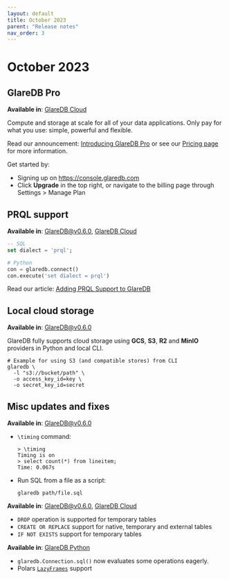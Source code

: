 ```yaml
---
layout: default
title: October 2023
parent: "Release notes"
nav_order: 3
---
```


# October 2023

## GlareDB Pro

**Available in**: [GlareDB Cloud]

Compute and storage at scale for all of your data applications. Only pay for
what you use: simple, powerful and flexible.

Read our announcement: [Introducing GlareDB Pro] or see our [Pricing page] for
more information.

Get started by:

- Signing up on <https://console.glaredb.com>
- Click **Upgrade** in the top right, or navigate to the billing page through
  Settings > Manage Plan

## PRQL support

**Available in**: [GlareDB@v0.6.0], [GlareDB Cloud]

```sql
-- SQL
set dialect = 'prql';
```

```python
# Python
con = glaredb.connect()
con.execute('set dialect = prql')
```

Read our article: [Adding PRQL Support to GlareDB]

## Local cloud storage

**Available in**: [GlareDB@v0.6.0]

GlareDB fully supports cloud storage using **GCS**, **S3**, **R2** and **MinIO**
providers in Python and local CLI.

```shell
# Example for using S3 (and compatible stores) from CLI
glaredb \
  -l "s3://bucket/path" \
  -o access_key_id=key \
  -o secret_key_id=secret
```

## Misc updates and fixes

**Available in**: [GlareDB@v0.6.0]

- `\timing` command:

    ```shell
    > \timing
    Timing is on
    > select count(*) from lineitem;
    Time: 0.067s
    ```

- Run SQL from a file as a script:

    ```shell
    glaredb path/file.sql
    ```

**Available in**: [GlareDB@v0.6.0], [GlareDB Cloud]

- `DROP` operation is supported for temporary tables
- `CREATE OR REPLACE` support for native, temporary and external tables
- `IF NOT EXISTS` support for temporary tables

**Available in**: [GlareDB Python]

- `glaredb.Connection.sql()` now evaluates some operations eagerly.
- Polars [`LazyFrames`] support

[GlareDB Cloud]: https://console.glaredb.com/
[Introducing GlareDB Pro]: https://glaredb.com/blog/glaredb-pro-release-announcement
[Pricing page]: https://glaredb.com/pricing
[GlareDB@v0.6.0]: https://github.com/GlareDB/glaredb/releases/tag/v0.6.0
[Adding PRQL Support to GlareDB]: https://glaredb.com/blog/prql-announcement
[GlareDB Python]: https://pypi.org/project/glaredb/
[`LazyFrames`]: https://pola-rs.github.io/polars/py-polars/html/reference/lazyframe/index.html
